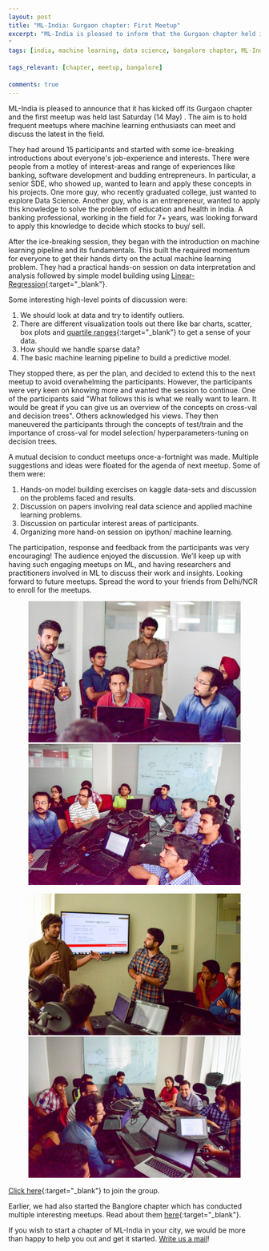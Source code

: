 ```yaml
---
layout: post
title: "ML-India: Gurgaon chapter: First Meetup"
excerpt: "ML-India is pleased to inform that the Gurgaon chapter held its first meetup last Saturday (14 May). The meetup involved introduction to the machine learning pipeline and a practical hands-on session on data interpretation and analysis. It was followed by simple model building using Linear-Regression.
"
tags: [india, machine learning, data science, bangalore chapter, ML-India, meetup]

tags_relevant: [chapter, meetup, bangalore]

comments: true
---
```

ML-India is pleased to announce that it has kicked off its Gurgaon chapter and the first meetup was held last Saturday (14 May) . The aim is to hold frequent meetups where machine learning enthusiasts can meet and discuss the latest in the field.

They had around 15 participants and started with some ice-breaking introductions about everyone's job-experience and interests. There were people from a motley of interest-areas and range of experiences like banking, software development and budding entrepreneurs. In particular, a senior SDE, who showed up, wanted to learn and apply these concepts in his projects. One more guy, who recently  graduated college, just wanted to explore Data Science. Another guy, who is an entrepreneur, wanted to apply this knowledge to solve the problem of education and health in India. A banking professional, working in the field for 7+ years, was looking forward to apply this knowledge to decide which stocks to buy/ sell.

After the ice-breaking session, they began with the introduction on machine learning pipeline and its fundamentals. This built the required momentum for everyone to get their hands dirty on the actual machine learning problem. They had a practical hands-on session on data interpretation and analysis followed by simple model building using [Linear-Regression](https://en.wikipedia.org/wiki/Linear_regression){:target="_blank"}.

Some interesting high-level points of discussion were:

1. We should look at data and try to identify outliers.
2. There are different visualization tools out there like bar charts, scatter, box plots and [quartile ranges](https://en.wikipedia.org/wiki/Interquartile_range){:target="_blank"} to get a sense of your data.
3. How should we handle sparse data?
4. The basic machine learning pipeline to build a predictive model.

They stopped there, as per the plan, and decided to extend this to the next meetup to avoid overwhelming the participants. However, the participants were very keen on knowing more and wanted the session to continue. One of the participants said "What follows this is what we really want to learn. It would be great if you can give us an overview of the concepts on cross-val and decision trees". Others acknowledged his views. They then maneuvered the participants through the concepts of test/train and the importance of cross-val for model selection/ hyperparameters-tuning on decision trees.

A mutual decision to conduct meetups once-a-fortnight was made. Multiple suggestions and ideas were floated for the agenda of next meetup. Some of them were: 

1. Hands-on model building exercises on kaggle data-sets and discussion on the problems faced and results.
2. Discussion on papers involving real data science and applied machine learning problems.
3. Discussion on particular interest areas of participants.
4. Organizing more hand-on session on ipython/ machine learning.

The participation, response and feedback from the participants was very encouraging! The audience enjoyed the discussion. We’ll keep up with having such engaging meetups on ML, and having researchers and practitioners involved in ML to discuss their work and insights. Looking forward to future meetups. Spread the word to your friends from Delhi/NCR to enroll for the meetups.
<figure class="half">
    <a href="/images/DSC_0090.jpg"><img src="/images/DSC_0090.jpg"></a>
    <a href="/images/DSC_0089.jpg"><img src="/images/DSC_0089.jpg"></a>
    <figcaption></figcaption>
</figure>

<figure class="half">
    <a href="/images/DSC_0075.jpg"><img src="/images/DSC_0075.jpg"></a>
    <a href="/images/DSC_0087.jpg"><img src="/images/DSC_0087.jpg"></a>
    <figcaption></figcaption>
</figure>


[Click here](http://www.meetup.com/Machine-Learning-India-Gurgaon/){:target="_blank"} to join the group.

Earlier, we had also started the Banglore chapter which has conducted multiple interesting meetups. Read about them [here](http://ml-india.org/ml-chapter/#bangalore){:target="_blank"}.

If you wish to start a chapter of ML-India in your city, we would be more than happy to help you out and get it started. <a href="mailto:varun@aspiringminds.com" target="_top">Write us a mail</a>!

